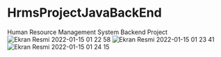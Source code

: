 # HrmsProjectJavaBackEnd
Human Resource Management System Backend Project
![Ekran Resmi 2022-01-15 01 22 58](https://user-images.githubusercontent.com/93550167/149593917-2b54fefe-8b6b-4fe0-ad9b-fc1cb059452f.png)
![Ekran Resmi 2022-01-15 01 23 41](https://user-images.githubusercontent.com/93550167/149593930-16ed3c2d-3915-427f-a708-0c21ef3c5480.png)
![Ekran Resmi 2022-01-15 01 24 15](https://user-images.githubusercontent.com/93550167/149593934-5043e8c0-5c42-4cec-80a2-43b84ad4d242.png)
